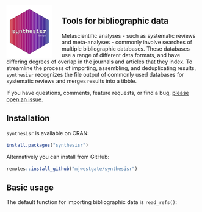
<!-- README.md is generated from README.Rmd. Please edit that file -->
<img src="man/figures/logo.png" align="left" style="margin: 0px 25px 0px 0px;" alt="" width="120"/>
<h2>
Tools for bibliographic data
</h2>

Metascientific analyses - such as systematic reviews and meta-analyses -
commonly involve searches of multiple bibliographic databases. These
databases use a range of different data formats, and have differing
degrees of overlap in the journals and articles that they index. To
streamline the process of importing, assembling, and deduplicating
results, `synthesisr` recognizes the file output of commonly used
databases for systematic reviews and merges results into a tibble.

If you have questions, comments, feature requests, or find a bug,
[please open an issue](https://github.com/mjwestgate/synthesisr/issues).

## Installation

`synthesisr` is available on CRAN:

``` r
install.packages("synthesisr")
```

Alternatively you can install from GitHub:

``` r
remotes::install_github("mjwestgate/synthesisr")
```

## Basic usage

The default function for importing bibliographic data is `read_refs()`:
